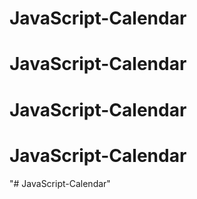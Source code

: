 # JavaScript-Calendar
# JavaScript-Calendar
# JavaScript-Calendar
# JavaScript-Calendar
"# JavaScript-Calendar" 
